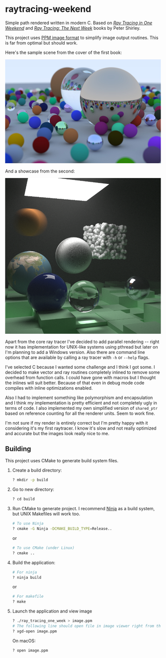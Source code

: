 # raytracing-weekend

Simple path rendered written in modern C. Based on [_Ray Tracing in One
Weekend_](https://raytracing.github.io/books/RayTracingInOneWeekend.html) and [_Ray Tracing: The Next Week_](https://raytracing.github.io/books/RayTracingTheNextWeek.html) books by Peter Shirley.

This project uses [PPM image format](https://en.wikipedia.org/wiki/Netpbm#PPM_example) to simplify image output routines. This is far from optimal but should work.

Here's the sample scene from the cover of the first book:

![Sample image](/images/basic_rendering.jpg)

And a showcase from the second: 

![Showcase image](/images/showcase.png)

Apart from the core ray tracer I've decided to add parallel rendering -- right now it has implementation for UNIX-like systems using pthread but later on I'm planning to add a Windows version. Also there are command line options that are available by calling a ray tracer with `-h` or `--help` flags.

I've selected C because I wanted some challenge and I think I got some. I decided to make vector and ray routines completely inlined to remove some overhead from function calls. I could have gone with macros but I thought the inlines will suit better. Because of that even in debug mode code compiles with inline optimizations enabled.

Also I had to implement something like polymorphism and encapsulation and I think my implementation is pretty efficient and not completely ugly in terms of code. I also implemented my own simplified version of `shared_ptr` based on reference counting for all the renderer units. Seem to work fine.

I'm not sure if my render is entirely correct but I'm pretty happy with it considering it's my first raytracer. I know it's slow and not really optimized and accurate but the images look really nice to me.

## Building

This project uses CMake to generate build system files.

1. Create a build directory:
   ```bash
   ? mkdir -p build
   ```
1. Go to new directory:
   ```bash
   ? cd build
   ```
1. Run CMake to generate project. I recommend [Ninja](https://ninja-build.org/) as a build system, but UNIX Makefiles
   will work too.
   ```bash
   # To use Ninja
   ? cmake -G Ninja -DCMAKE_BUILD_TYPE=Release..
   ```
   or
   ```bash
   # To use CMake (under Linux)
   ? cmake ..
   ```
1. Build the application:
   ```bash
   # For ninja
   ? ninja build
   ```
   or
   ```bash
   # For makefile
   ? make
   ```
1. Launch the application and view image
   ```bash
   ? ./ray_tracing_one_week > image.ppm
   # The following line should open file in image viewer right from the console although it may not work -- depends on the distro settings
   ? xgd-open image.ppm
   ```
   On macOS:
   ```bash
   ? open image.ppm
   ```
